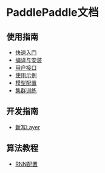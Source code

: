 PaddlePaddle文档
================

使用指南
--------
* [快速入门](demo/quick_start/index.md)
* [编译与安装](build_and_install/index.rst)
* [用户接口](ui/index.rst)
* [使用示例](demo/index.rst)
* [模型配置](ui/model.rst)
* [集群训练](cluster/index.rst)

开发指南
--------
* [新写Layer](dev/new_layer/index.rst)

算法教程
--------
* [RNN配置](algorithm/rnn/rnn.rst)
